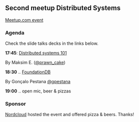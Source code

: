 ## Second meetup Distributed Systems


[Meetup.com event](https://www.meetup.com/pt-BR/Distributed-Systems-Helsinki-distsysHEL/events/253406412/)

### Agenda

Check the slide talks decks in the links below.

**17:45**: [Distributed systems 101](./slide_decks/blockchain101.pdf)

By Maksim E. ([@prawn_cake](https://twitter.com/prawn_cake))


**18:30** .. [FoundationDB](./slide_decks/foundationDB.pdf)

By Gonçalo Pestana [@gpestana](https://twitter.com/gpestana)


**19:00** .. open mic, beer & pizzas


### Sponsor

[Nordcloud](https://nordcloud.com) hosted the event and offered pizza & beers. Thanks!
